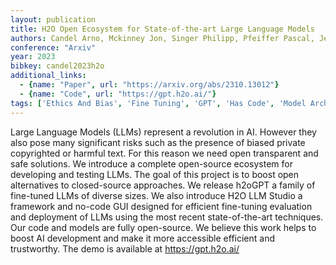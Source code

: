 ```yaml
---
layout: publication
title: H2O Open Ecosystem for State-of-the-art Large Language Models
authors: Candel Arno, Mckinney Jon, Singer Philipp, Pfeiffer Pascal, Jeblick Maximilian, Lee Chun Ming, Conde Marcos V.
conference: "Arxiv"
year: 2023
bibkey: candel2023h2o
additional_links:
  - {name: "Paper", url: "https://arxiv.org/abs/2310.13012"}
  - {name: "Code", url: "https://gpt.h2o.ai/"}
tags: ['Ethics And Bias', 'Fine Tuning', 'GPT', 'Has Code', 'Model Architecture', 'Pretraining Methods', 'Tools', 'Training Techniques']
---
```

Large Language Models (LLMs) represent a revolution in AI. However they also pose many significant risks such as the presence of biased private copyrighted or harmful text. For this reason we need open transparent and safe solutions. We introduce a complete open-source ecosystem for developing and testing LLMs. The goal of this project is to boost open alternatives to closed-source approaches. We release h2oGPT a family of fine-tuned LLMs of diverse sizes. We also introduce H2O LLM Studio a framework and no-code GUI designed for efficient fine-tuning evaluation and deployment of LLMs using the most recent state-of-the-art techniques. Our code and models are fully open-source. We believe this work helps to boost AI development and make it more accessible efficient and trustworthy. The demo is available at https://gpt.h2o.ai/
